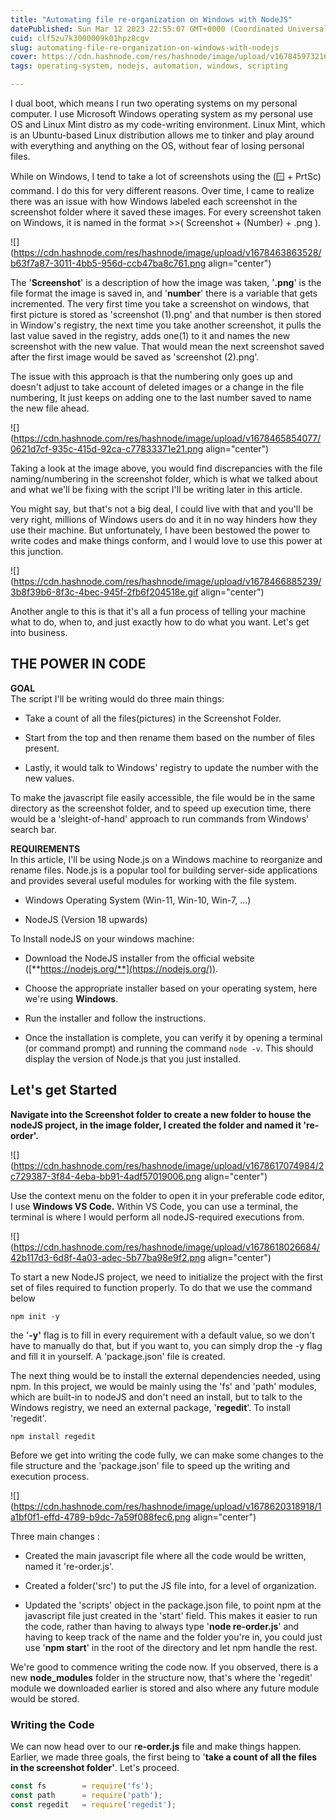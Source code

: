 ```yaml
---
title: "Automating file re-organization on Windows with NodeJS"
datePublished: Sun Mar 12 2023 22:55:07 GMT+0000 (Coordinated Universal Time)
cuid: clf5zu7k3000009k01hpz8cgv
slug: automating-file-re-organization-on-windows-with-nodejs
cover: https://cdn.hashnode.com/res/hashnode/image/upload/v1678459732167/4ab48d91-fb5e-40cd-a4f0-a544ea81165e.png
tags: operating-system, nodejs, automation, windows, scripting

---
```


I dual boot, which means I run two operating systems on my personal computer. I use Microsoft Windows operating system as my personal use OS and Linux Mint distro as my code-writing environment. Linux Mint, which is an Ubuntu-based Linux distribution allows me to tinker and play around with everything and anything on the OS, without fear of losing personal files.

While on Windows, I tend to take a lot of screenshots using the (🪟 + PrtSc) command. I do this for very different reasons. Over time, I came to realize there was an issue with how Windows labeled each screenshot in the screenshot folder where it saved these images. For every screenshot taken on Windows, it is named in the format &gt;&gt;( Screenshot + (Number) + .png ).

![](https://cdn.hashnode.com/res/hashnode/image/upload/v1678463863528/b63f7a87-3011-4bb5-956d-ccb47ba8c761.png align="center")

The '**Screenshot**' is a description of how the image was taken, '**.png**' is the file format the image is saved in, and '**number**' there is a variable that gets incremented. The very first time you take a screenshot on windows, that first picture is stored as 'screenshot (1).png' and that number is then stored in Window's registry, the next time you take another screenshot, it pulls the last value saved in the registry, adds one(1) to it and names the new screenshot with the new value. That would mean the next screenshot saved after the first image would be saved as 'screenshot (2).png'.

The issue with this approach is that the numbering only goes up and doesn't adjust to take account of deleted images or a change in the file numbering, It just keeps on adding one to the last number saved to name the new file ahead.

![](https://cdn.hashnode.com/res/hashnode/image/upload/v1678465854077/0621d7cf-935c-415d-92ca-c77833371e21.png align="center")

Taking a look at the image above, you would find discrepancies with the file naming/numbering in the screenshot folder, which is what we talked about and what we'll be fixing with the script I'll be writing later in this article.

You might say, but that's not a big deal, I could live with that and you'll be very right, millions of Windows users do and it in no way hinders how they use their machine. But unfortunately, I have been bestowed the power to write codes and make things conform, and I would love to use this power at this junction.

![](https://cdn.hashnode.com/res/hashnode/image/upload/v1678466885239/3b8f39b6-8f3c-4bec-945f-2fb6f204518e.gif align="center")

Another angle to this is that it's all a fun process of telling your machine what to do, when to, and just exactly how to do what you want. Let's get into business.

## THE POWER IN CODE

**GOAL**  
The script I'll be writing would do three main things:

* Take a count of all the files(pictures) in the Screenshot Folder.
    
* Start from the top and then rename them based on the number of files present.
    
* Lastly, it would talk to Windows' registry to update the number with the new values.
    

To make the javascript file easily accessible, the file would be in the same directory as the screenshot folder, and to speed up execution time, there would be a 'sleight-of-hand' approach to run commands from Windows' search bar.

**REQUIREMENTS**  
In this article, I'll be using Node.js on a Windows machine to reorganize and rename files. Node.js is a popular tool for building server-side applications and provides several useful modules for working with the file system.

* Windows Operating System (Win-11, Win-10, Win-7, ...)
    
* NodeJS (Version 18 upwards)
    

To Install nodeJS on your windows machine:

* Download the NodeJS installer from the official website ([**https://nodejs.org/**](https://nodejs.org/)).
    
* Choose the appropriate installer based on your operating system, here we're using **Windows**.
    
* Run the installer and follow the instructions.
    
* Once the installation is complete, you can verify it by opening a terminal (or command prompt) and running the command `node -v`. This should display the version of Node.js that you just installed.
    

## Let's get Started

**Navigate into the Screenshot folder to create a new folder to house the nodeJS project, in the image folder, I created the folder and named it 're-order'.**

![](https://cdn.hashnode.com/res/hashnode/image/upload/v1678617074984/2c729387-3f84-4eba-bb91-4adf57019006.png align="center")

Use the context menu on the folder to open it in your preferable code editor, I use **Windows VS Code.** Within VS Code, you can use a terminal, the terminal is where I would perform all nodeJS-required executions from.

![](https://cdn.hashnode.com/res/hashnode/image/upload/v1678618026684/42b117d3-6d8f-4a03-adec-5b77ba98e9f2.png align="center")

To start a new NodeJS project, we need to initialize the project with the first set of files required to function properly. To do that we use the command below

```plaintext
npm init -y
```

the '**\-y'** flag is to fill in every requirement with a default value, so we don't have to manually do that, but if you want to, you can simply drop the -y flag and fill it in yourself. A 'package.json' file is created.

The next thing would be to install the external dependencies needed, using npm. In this project, we would be mainly using the 'fs' and 'path' modules, which are built-in to nodeJS and don't need an install, but to talk to the Windows registry, we need an external package, '**regedit**'. To install 'regedit'.

```plaintext
npm install regedit
```

Before we get into writing the code fully, we can make some changes to the file structure and the 'package.json' file to speed up the writing and execution process.

![](https://cdn.hashnode.com/res/hashnode/image/upload/v1678620318918/1a1bf0f1-effd-4789-b9dc-7a59f088fec6.png align="center")

Three main changes :

* Created the main javascript file where all the code would be written, named it 're-order.js'.
    
* Created a folder('src') to put the JS file into, for a level of organization.
    
* Updated the 'scripts' object in the package.json file, to point npm at the javascript file just created in the 'start' field. This makes it easier to run the code, rather than having to always type '**node re-order.js**' and having to keep track of the name and the folder you're in, you could just use '**npm start**' in the root of the directory and let npm handle the rest.
    

We're good to commence writing the code now. If you observed, there is a new **node\_modules** folder in the structure now, that's where the 'regedit' module we downloaded earlier is stored and also where any future module would be stored.

### Writing the Code

We can now head over to our r**e-order.js** file and make things happen. Earlier, we made three goals, the first being to '**take a count of all the files in the screenshot folder'**. Let's proceed.

```javascript
const fs        = require('fs');
const path      = require('path');
const regedit   = require('regedit');
```